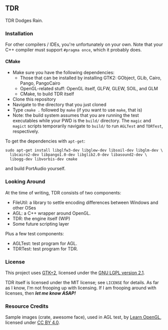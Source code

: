 ## TDR

TDR Dodges Rain.

### Installation

For other compilers / IDEs, you're unfortunately on your own. Note that your C++ compiler must support `#pragma once`, which it probably does.

#### CMake

* Make sure you have the following dependencies:
  * Those that can be installed by installing GTK2: GObject, GLib, Cairo, Pango, PangoCairo
  * OpenGL-related stuff: OpenGL itself, GLFW, GLEW, SOIL, and GLM
  * CMake, to build TDR itself
* Clone this repository
* Navigate to the directory that you just cloned
* Type `cmake .` followed by `make` (if you want to use `make`, that is)
* Note: the build system assumes that you are running the test executables while your PWD is the `build/` directory. The `magic` and `magict` scripts temporarily navigate to `build/` to run `AGLTest` and `TDRTest`, respectively.

To get the dependencies with `apt-get`:

    sudo apt-get install libglfw3-dev libglew-dev libsoil-dev libglm-dev \
      libcairo2-dev libpango1.0-dev libglib2.0-dev libasound2-dev \
      libogg-dev libvorbis-dev cmake

and build PortAudio yourself.

### Looking Around

At the time of writing, TDR consists of two components:

* FileUtil: a library to settle encoding differences between Windows and other OSes
* AGL: a C++ wrapper around OpenGL.
* TDR: the engine itself (WIP)
* Some future scripting layer

Plus a few test components:

* AGLTest: test program for AGL.
* TDRTest: test program for TDR.

### License

This project uses [GTK+2](http://www.gtk.org/), licensed under the [GNU LGPL version 2.1](http://www.gnu.org/licenses/old-licenses/lgpl-2.1.html).

TDR itself is licensed under the MIT license; see `LICENSE` for details. As far as I know, I'm not frooping up with licensing. If I am frooping around with licenses, then ***let me know ASAP!***

### Resource Credits

Sample images (crate, awesome face), used in AGL test, by [Learn OpenGL](http://www.learnopengl.com), licensed under [CC BY 4.0](https://creativecommons.org/licenses/by/4.0/).
